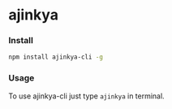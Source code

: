 # ajinkya

### Install

```bash
npm install ajinkya-cli -g
```

### Usage

To use ajinkya-cli just type `ajinkya` in terminal.

